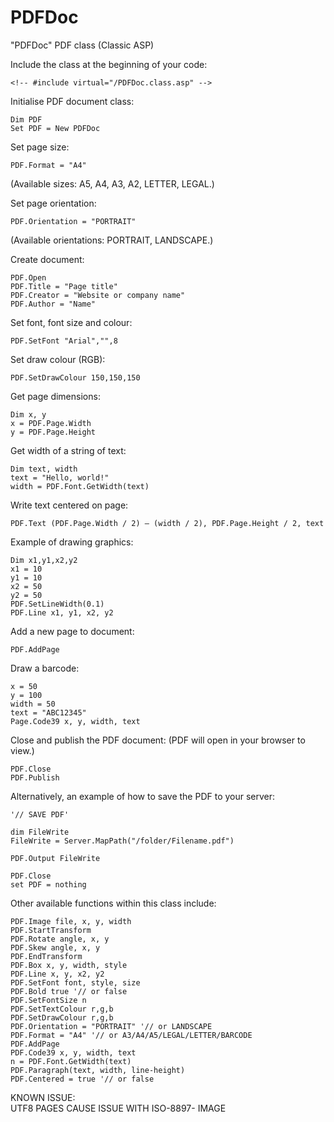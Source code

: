# PDFDoc
"PDFDoc" PDF class (Classic ASP)

Include the class at the beginning of your code:

```vbnet
<!-- #include virtual="/PDFDoc.class.asp" -->
```

Initialise PDF document class: 

```vbnet
Dim PDF
Set PDF = New PDFDoc
```

Set page size: 

```vbnet
PDF.Format = "A4"
```
(Available sizes: A5, A4, A3, A2, LETTER, LEGAL.)

Set page orientation: 

```vbnet
PDF.Orientation = "PORTRAIT"
```
(Available orientations: PORTRAIT, LANDSCAPE.)

Create document:

```vbnet
PDF.Open
PDF.Title = "Page title"
PDF.Creator = "Website or company name"
PDF.Author = "Name"
```

Set font, font size and colour: 

```vbnet
PDF.SetFont "Arial","",8
```

Set draw colour (RGB): 

```vbnet
PDF.SetDrawColour 150,150,150
```

Get page dimensions: 

```vbnet
Dim x, y
x = PDF.Page.Width
y = PDF.Page.Height
```

Get width of a string of text: 

```vbnet
Dim text, width
text = "Hello, world!"
width = PDF.Font.GetWidth(text)
```

Write text centered on page: 

```vbnet
PDF.Text (PDF.Page.Width / 2) – (width / 2), PDF.Page.Height / 2, text
```

Example of drawing graphics: 

```vbnet
Dim x1,y1,x2,y2
x1 = 10
y1 = 10
x2 = 50
y2 = 50
PDF.SetLineWidth(0.1)
PDF.Line x1, y1, x2, y2
```

Add a new page to document: 

```vbnet
PDF.AddPage
```

Draw a barcode: 

```vbnet
x = 50
y = 100
width = 50
text = "ABC12345"
Page.Code39 x, y, width, text
```

Close and publish the PDF document: (PDF will open in your browser to view.)

```vbnet
PDF.Close
PDF.Publish
```

Alternatively, an example of how to save the PDF to your server: 

```vbnet
'// SAVE PDF'

dim FileWrite
FileWrite = Server.MapPath("/folder/Filename.pdf")

PDF.Output FileWrite

PDF.Close
set PDF = nothing
```

Other available functions within this class include: 

```vbnet
PDF.Image file, x, y, width
PDF.StartTransform
PDF.Rotate angle, x, y
PDF.Skew angle, x, y
PDF.EndTransform
PDF.Box x, y, width, style
PDF.Line x, y, x2, y2
PDF.SetFont font, style, size
PDF.Bold true '// or false
PDF.SetFontSize n
PDF.SetTextColour r,g,b
PDF.SetDrawColour r,g,b
PDF.Orientation = "PORTRAIT" '// or LANDSCAPE
PDF.Format = "A4" '// or A3/A4/A5/LEGAL/LETTER/BARCODE
PDF.AddPage
PDF.Code39 x, y, width, text
n = PDF.Font.GetWidth(text)
PDF.Paragraph(text, width, line-height)
PDF.Centered = true '// or false
```

KNOWN ISSUE: <br>
UTF8 PAGES CAUSE ISSUE WITH ISO-8897- IMAGE

